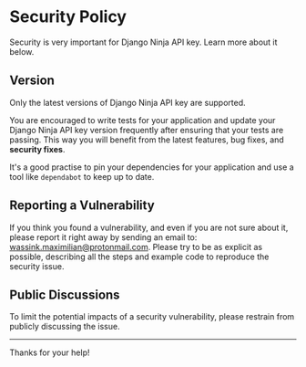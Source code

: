 # Security Policy
Security is very important for Django Ninja API key. Learn more about it below.

## Version
Only the latest versions of Django Ninja API key are supported.

You are encouraged to write tests for your application and update your Django Ninja API key version frequently after ensuring that your tests are passing. This way you will benefit from the latest features, bug fixes, and **security fixes**.

It's a good practise to pin your dependencies for your application and use a tool like `dependabot` to keep up to date.

## Reporting a Vulnerability
If you think you found a vulnerability, and even if you are not sure about it, please report it right away by sending an email to: wassink.maximilian@protonmail.com. Please try to be as explicit as possible, describing all the steps and example code to reproduce the security issue.

## Public Discussions
To limit the potential impacts of a security vulnerability, please restrain from publicly discussing the issue.

--- 

Thanks for your help!